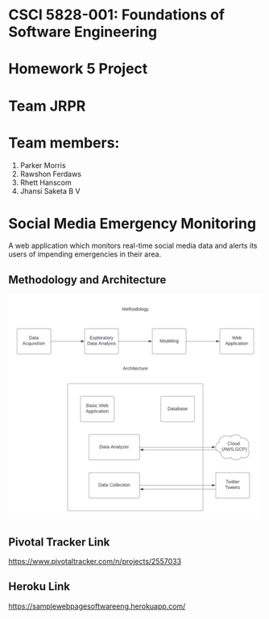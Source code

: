 # CSCI 5828-001: Foundations of Software Engineering
# Homework 5 Project
# Team JRPR
# Team members:
1. Parker Morris 
2. Rawshon Ferdaws
3. Rhett Hanscom 
4. Jhansi Saketa B V 
# Social Media Emergency Monitoring
A web application which monitors real-time social media data and alerts its users of impending emergencies in their area.
## Methodology and Architecture
![image](AlertingSystemDiag.png)
## Pivotal Tracker Link
https://www.pivotaltracker.com/n/projects/2557033
## Heroku Link
https://samplewebpagesoftwareeng.herokuapp.com/
